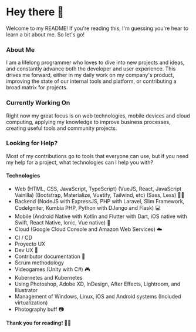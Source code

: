 # Hey there 👋

Welcome to my README! If you're reading this, I'm guessing you're hear to learn a bit about me. So let's go!

### About Me

I am a lifelong programmer who loves to dive into new projects and ideas, and constantly advance both the developer and user experience. This drives me forward, either in my daily work on my company's product, improving the state of our internal tools and platform, or contributing a broad matrix for projects.

### Currently Working On

Right now my great focus is on web technologies, mobile devices and cloud computing, applying my knowledge to improve business processes, creating useful tools and community projects.

### Looking for Help?

Most of my contributions go to tools that everyone can use, but if you need my help for a project, what technologies can I help you with?

#### Technologies
* Web (HTML, CSS, JavaScript, TypeScript) (VueJS, React, JavaScript Vainilla) (Bootstrap, Materialize, Vuetify, Tailwind, etc) (Sass, Less) 👨‍💻
* Backend (NodeJS with ExpressJS, PHP with Laravel, Slim Framework, CodeIgniter, Kumbia PHP, Python with DJango and Flask) 💻
* Mobile (Android Native with Kotlin and Flutter with Dart, iOS native with Swift, React Native, Ionic, Vue native) 📱
* Cloud (Google Cloud Console and Amazon Web Services) ☁️
* CI / CD
* Proyecto UX 
* Dev UX 🧍
* Contributor documentation 📖
* Scrum methodology
* Videogames (Unity with C#) 🎮
* Kubernetes and Kubernetes
* Using Photoshop, Adobe XD, InDesign, After Effects, Lightroom, and Illustrator
* Management of Windows, Linux, iOS and Android systems (Included virtualization)
* Photography buff 📷

**Thank you for reading! 🙋‍♂**

